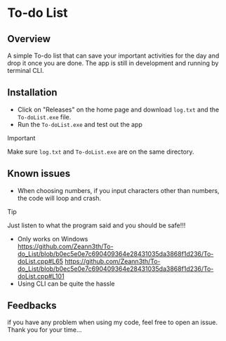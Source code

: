 # To-do List
## Overview
A simple To-do list that can save your important activities for the day and drop it once you are done. The app is still in development and running by terminal CLI.

## Installation
* Click on "Releases" on the home page and download `log.txt` and the `To-doList.exe` file. 
* Run the `To-doList.exe` and test out the app
> [!IMPORTANT]
> Make sure `log.txt` and `To-doList.exe` are on the same directory.

## Known issues
* When choosing numbers, if you input characters other than numbers, the code will loop and crash.
> [!TIP]
> Just listen to what the program said and you should be safe!!!
* Only works on Windows <br>
https://github.com/Zeann3th/To-do_List/blob/b0ec5e0e7c690409364e28431035da3868f1d236/To-doList.cpp#L65
https://github.com/Zeann3th/To-do_List/blob/b0ec5e0e7c690409364e28431035da3868f1d236/To-doList.cpp#L101
* Using CLI can be quite the hassle

## Feedbacks
if you have any problem when using my code, feel free to open an issue.
Thank you for your time...
